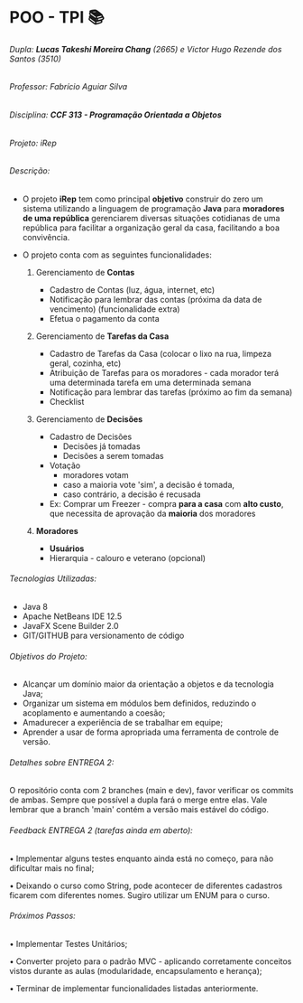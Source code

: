 # POO - TPI :books:

###### Dupla: **Lucas Takeshi Moreira Chang** (2665) e Victor Hugo Rezende dos Santos (3510)

###### Professor: Fabrício Aguiar Silva

###### Disciplina: **CCF 313 - Programação Orientada a Objetos**

###### Projeto: iRep



###### Descrição:

- O projeto **iRep** tem como principal **objetivo** construir do zero um sistema utilizando a linguagem de programação **Java** para **moradores de uma república** gerenciarem diversas situações cotidianas de uma república para facilitar a organização geral da casa, facilitando a boa convivência. 

  

- O projeto conta com as seguintes funcionalidades:

  1. Gerenciamento de **Contas**
     * Cadastro de Contas (luz, água, internet, etc)
     * Notificação para lembrar das contas (próxima da data de vencimento) (funcionalidade extra)
     * Efetua o pagamento da conta
     
  2. Gerenciamento de **Tarefas da Casa**
     * Cadastro de Tarefas da Casa (colocar o lixo na rua, limpeza geral, cozinha, etc)
     * Atribuição de Tarefas para os moradores - cada morador terá uma determinada tarefa em uma determinada semana
     * Notificação para lembrar das tarefas (próximo ao fim da semana) 
     * Checklist
  3. Gerenciamento de **Decisões**
     * Cadastro de Decisões
       * Decisões já tomadas
       * Decisões a serem tomadas
     * Votação 
       * moradores votam
       * caso a maioria vote 'sim', a decisão é tomada,
       * caso contrário, a decisão é recusada
     * Ex: Comprar um Freezer - compra **para a casa** com **alto custo**, que necessita de aprovação da **maioria** dos moradores
  5. **Moradores**
     * **Usuários**
     * Hierarquia - calouro e veterano (opcional) 
  
  

###### Tecnologias Utilizadas:

- Java 8
- Apache NetBeans IDE 12.5
- JavaFX Scene Builder 2.0
- GIT/GITHUB para versionamento de código



###### Objetivos do Projeto:

* Alcançar um domínio maior da orientação a objetos e da tecnologia Java;
* Organizar um sistema em módulos bem definidos, reduzindo o acoplamento e
  aumentando a coesão;
* Amadurecer a experiência de se trabalhar em equipe;
* Aprender a usar de forma apropriada uma ferramenta de controle de versão.



###### Detalhes sobre ENTREGA 2:

O repositório conta com 2 branches (main e dev), favor verificar os commits de ambas. Sempre que possível a dupla fará o merge entre elas. Vale lembrar que a branch 'main' contém a versão mais estável do código.



###### Feedback ENTREGA 2 (tarefas ainda em aberto):

• Implementar alguns testes enquanto ainda está no começo, para não dificultar mais no final;

• Deixando o curso como String, pode acontecer de diferentes cadastros ficarem com diferentes nomes. Sugiro utilizar um ENUM para o curso.



###### Próximos Passos:

• Implementar Testes Unitários;

• Converter projeto para o padrão MVC - aplicando corretamente conceitos vistos durante as aulas (modularidade, encapsulamento e herança);

• Terminar de implementar funcionalidades listadas anteriormente.

